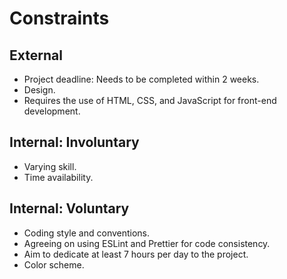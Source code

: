 # Constraints

## External

- Project deadline: Needs to be completed within 2 weeks.
- Design.
- Requires the use of HTML, CSS, and JavaScript for front-end development.

## Internal: Involuntary

- Varying skill.
- Time availability.

## Internal: Voluntary

- Coding style and conventions.
- Agreeing on using ESLint and Prettier for code consistency.
- Aim to dedicate at least 7 hours per day to the project.
- Color scheme.

